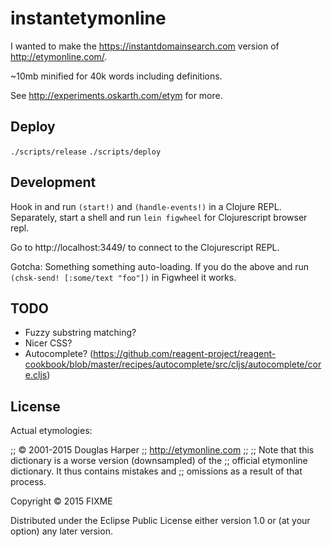 # instantetymonline

I wanted to make the https://instantdomainsearch.com version of
http://etymonline.com/.

~10mb minified for 40k words including definitions.

See http://experiments.oskarth.com/etym for more.

## Deploy

`./scripts/release`
`./scripts/deploy`

## Development

Hook in and run `(start!)` and `(handle-events!)` in a Clojure REPL. Separately, start a shell and run `lein figwheel` for Clojurescript browser repl.

Go to http://localhost:3449/ to connect to the Clojurescript REPL.

Gotcha: Something something auto-loading. If you do the above and run `(chsk-send! [:some/text "foo"])` in Figwheel it works.

## TODO

- Fuzzy substring matching?
- Nicer CSS?
- Autocomplete? (https://github.com/reagent-project/reagent-cookbook/blob/master/recipes/autocomplete/src/cljs/autocomplete/core.cljs)

## License

Actual etymologies:

;; © 2001-2015 Douglas Harper
;; http://etymonline.com
;;
;; Note that this dictionary is a worse version (downsampled) of the
;; official etymonline dictionary. It thus contains mistakes and
;; omissions as a result of that process.


Copyright © 2015 FIXME

Distributed under the Eclipse Public License either version 1.0 or (at
your option) any later version.
